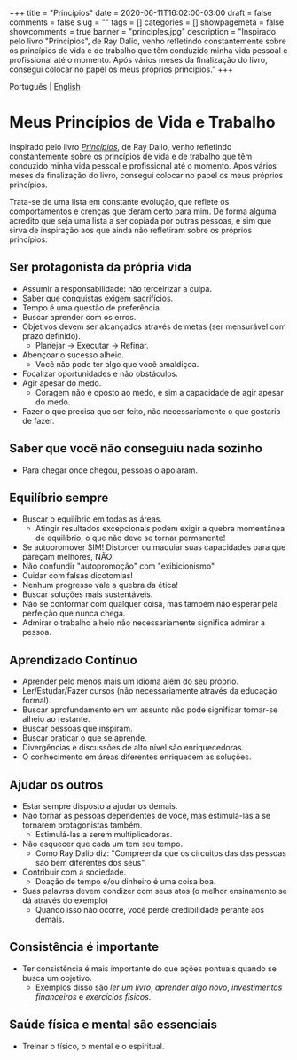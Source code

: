 +++ 
title = "Princípios"
date = 2020-06-11T16:02:00-03:00
draft = false 
comments = false 
slug = "" 
tags = []
categories = []
showpagemeta = false
showcomments = true
banner = "principles.jpg"
description = "Inspirado pelo livro \"Princípios\", de Ray Dalio, venho refletindo constantemente sobre os princípios de vida e de trabalho que têm conduzido minha vida pessoal e profissional até o momento. Após vários meses da finalização do livro, consegui colocar no papel os meus próprios princípios."
+++

Português | [English](/principles)


# Meus Princípios de Vida e Trabalho

Inspirado pelo livro *[Princípios](https://www.principles.com/)*, de Ray Dalio, venho refletindo constantemente sobre os princípios de vida e de trabalho que têm conduzido minha vida pessoal e profissional até o momento. Após vários meses da finalização do livro, consegui colocar no papel os meus próprios princípios.

Trata-se de uma lista em constante evolução, que reflete os comportamentos e crenças que deram certo para mim. De forma alguma acredito que seja uma lista a ser copiada por outras pessoas, e sim que sirva de inspiração aos que ainda não refletiram sobre os próprios princípios.


## Ser protagonista da própria vida
  - Assumir a responsabilidade: não terceirizar a culpa.
  - Saber que conquistas exigem sacrifícios.
  - Tempo é uma questão de preferência.
  - Buscar aprender com os erros.
  - Objetivos devem ser alcançados através de metas (ser mensurável com prazo definido).
     - Planejar -> Executar -> Refinar.
  - Abençoar o sucesso alheio.
    - Você não pode ter algo que você amaldiçoa.
  - Focalizar oportunidades e não obstáculos.
  - Agir apesar do medo.
    - Coragem não é oposto ao medo, e sim a capacidade de agir apesar do medo.
  - Fazer o que precisa que ser feito, não necessariamente o que gostaria de fazer.

## Saber que você não conseguiu nada sozinho
  - Para chegar onde chegou, pessoas o apoiaram.

## Equilíbrio sempre
  - Buscar o equilíbrio em todas as áreas.
      - Atingir resultados excepcionais podem exigir a quebra momentânea de equilíbrio, o que não deve se tornar permanente!
  - Se autopromover SIM! Distorcer ou maquiar suas capacidades para que pareçam melhores, NÃO!
  - Não confundir "autopromoção" com "exibicionismo"
  - Cuidar com falsas dicotomias!
  - Nenhum progresso vale a quebra da ética!
  - Buscar soluções mais sustentáveis.
  - Não se conformar com qualquer coisa, mas também não esperar pela perfeição que nunca chega.
  - Admirar o trabalho alheio não necessariamente significa admirar a pessoa.

## Aprendizado Contínuo
  - Aprender pelo menos mais um idioma além do seu próprio.
  - Ler/Estudar/Fazer cursos (não necessariamente através da educação formal).
  - Buscar aprofundamento em um assunto não pode significar tornar-se alheio ao restante.
  - Buscar pessoas que inspiram.
  - Buscar praticar o que se aprende.
  - Divergências e discussões de alto nível são enriquecedoras.
  - O conhecimento em áreas diferentes enriquecem as soluções.

## Ajudar os outros
  - Estar sempre disposto a ajudar os demais.
  - Não tornar as pessoas dependentes de você, mas estimulá-las a se tornarem protagonistas também.
      - Estimulá-las a serem multiplicadoras.
  - Não esquecer que cada um tem seu tempo.
    - Como Ray Dalio diz: "Compreenda que os circuitos das das pessoas são bem diferentes dos seus".
  - Contribuir com a sociedade.
    - Doação de tempo e/ou dinheiro é uma coisa boa.
  - Suas palavras devem condizer com seus atos (o melhor ensinamento se dá através do exemplo)
    - Quando isso não ocorre, você perde credibilidade perante aos demais.

## Consistência é importante
  - Ter consistência é mais importante do que ações pontuais quando se busca um objetivo.
    - Exemplos disso são *ler um livro*, *aprender algo novo*, *investimentos financeiros* e *exercícios físicos*.

## Saúde física e mental são essenciais
  - Treinar o físico, o mental e o espiritual.
